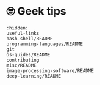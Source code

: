 # <span>🤓</span> Geek tips

```{toctree}
:hidden:
useful-links
bash-shell/README
programming-languages/README
git
os-guides/README
contributing
misc/README
image-processing-software/README
deep-learning/README
```
